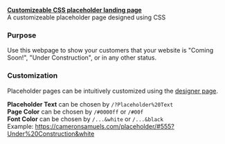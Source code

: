 [**Customizeable CSS placeholder landing page**](https://git.io/vhgE3)
<br>A customizeable placeholder page designed using CSS

### Purpose
Use this webpage to show your customers that your website is
"Coming Soon!", "Under Construction", or in any other status.

### Customization
Placeholder pages can be intuitively customized using the [designer page](https://git.io/vhgE3).

**Placeholder Text** can be chosen by `/?Placeholder%20Text`
<br>**Page Color** can be chosen by `/#0000ff` or `/#00f`
<br>**Font Color** can be chosen by `/...&white` or `/...&black`
<br>Example: <https://cameronsamuels.com/placeholder/#555?Under%20Construction&white>
